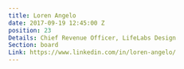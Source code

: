 ```yaml
---
title: Loren Angelo
date: 2017-09-19 12:45:00 Z
position: 23
Details: Chief Revenue Officer, LifeLabs Design
Section: board
Link: https://www.linkedin.com/in/loren-angelo/
---
```


